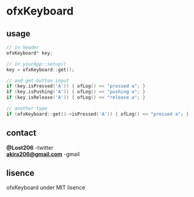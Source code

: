 # ofxKeyboard

## usage
```cpp
// in header
ofxKeyboard* key;

// in yourApp::setup()
key = ofxKeyboard::get();

// and get button input
if (key.isPressed('A')) { ofLog() << "pressed a"; }
if (key.isPushing('A')) { ofLog() << "pushing a"; }
if (key.isRelease('A')) { ofLog() << "release a"; }

// another type
if (ofxKeyboard::get()->isPressed('A')) { ofLog() << "pressed a"; }
```

## contact
**@Lost206** -twitter    
**akira206@gmail.com** -gmail

## lisence
ofxKeyboard under MIT lisence    
